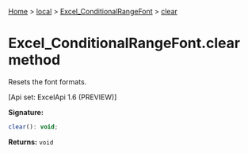 [Home](./index) &gt; [local](local.md) &gt; [Excel\_ConditionalRangeFont](local.excel_conditionalrangefont.md) &gt; [clear](local.excel_conditionalrangefont.clear.md)

# Excel\_ConditionalRangeFont.clear method

Resets the font formats. 

 \[Api set: ExcelApi 1.6 (PREVIEW)\]

**Signature:**
```javascript
clear(): void;
```
**Returns:** `void`

